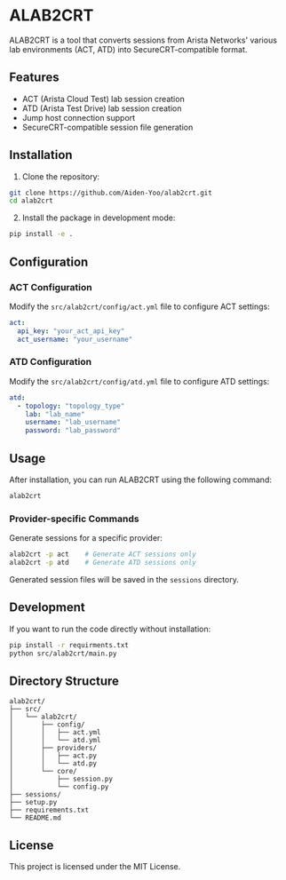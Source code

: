 # ALAB2CRT

ALAB2CRT is a tool that converts sessions from Arista Networks' various lab environments (ACT, ATD) into SecureCRT-compatible format.

## Features

- ACT (Arista Cloud Test) lab session creation
- ATD (Arista Test Drive) lab session creation
- Jump host connection support
- SecureCRT-compatible session file generation

## Installation

1. Clone the repository:
```bash
git clone https://github.com/Aiden-Yoo/alab2crt.git
cd alab2crt
```

2. Install the package in development mode:
```bash
pip install -e .
```

## Configuration

### ACT Configuration

Modify the `src/alab2crt/config/act.yml` file to configure ACT settings:

```yaml
act:
  api_key: "your_act_api_key"
  act_username: "your_username"
```

### ATD Configuration

Modify the `src/alab2crt/config/atd.yml` file to configure ATD settings:

```yaml
atd:
  - topology: "topology_type"
    lab: "lab_name"
    username: "lab_username"
    password: "lab_password"
```

## Usage

After installation, you can run ALAB2CRT using the following command:

```bash
alab2crt
```

### Provider-specific Commands

Generate sessions for a specific provider:
```bash
alab2crt -p act    # Generate ACT sessions only
alab2crt -p atd    # Generate ATD sessions only
```

Generated session files will be saved in the `sessions` directory.

## Development

If you want to run the code directly without installation:

```bash
pip install -r requirments.txt
python src/alab2crt/main.py
```

## Directory Structure

```
alab2crt/
├── src/
│   └── alab2crt/
│       ├── config/
│       │   ├── act.yml
│       │   └── atd.yml
│       ├── providers/
│       │   ├── act.py
│       │   └── atd.py
│       └── core/
│           ├── session.py
│           └── config.py
├── sessions/
├── setup.py
├── requirements.txt
└── README.md
```

## License

This project is licensed under the MIT License.
